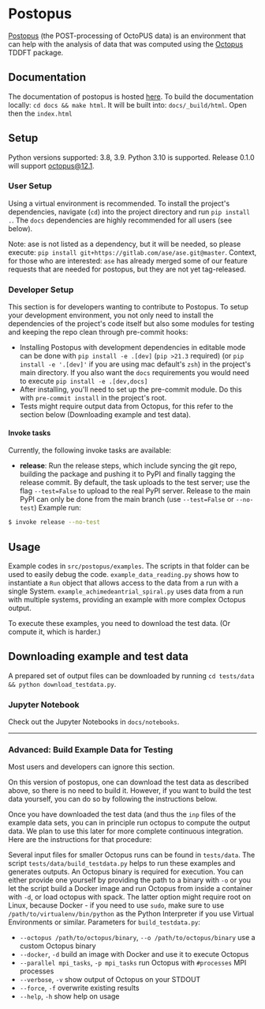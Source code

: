 # Postopus

[Postopus](https://gitlab.com/octopus-code/postopus/) (the POST-processing of OctoPUS data) is an environment that
can help with the analysis of data that was computed using the [Octopus](https://octopus-code.org) TDDFT package.

## Documentation

The documentation of postopus is hosted [here](https://octopus-code.gitlab.io/postopus/index.html).
To build the documentation locally: `cd docs && make html`. It will be built into: `docs/_build/html`. Open then the `index.html`

## Setup

Python versions supported: 3.8, 3.9. Python 3.10 is supported.
Release 0.1.0 will support octopus@12.1.

### User Setup

Using a virtual environment is recommended.
To install the project's dependencies, navigate (`cd`) into the project directory and run `pip install .`. The `docs` dependencies are highly recommended for all users (see below).

Note: ase is not listed as a dependency, but it will be needed, so please execute: `pip install git+https://gitlab.com/ase/ase.git@master`.
Context, for those who are interested: `ase` has already merged some of our feature requests that are needed for postopus, but they are not yet tag-released.
### Developer Setup

This section is for developers wanting to contribute to Postopus.
To setup your development environment, you not only need to install the dependencies of the project's code itself but also some modules for testing and keeping the repo clean through pre-commit hooks:

- Installing Postopus with development dependencies in editable mode can be done with `pip install -e .[dev]` (`pip >21.3` required)
  (or `pip install -e '.[dev]'` if you are using mac default's `zsh`) in the project's main directory. If you also want the `docs` requirements you would need to execute `pip install -e .[dev,docs]`
- After installing, you'll need to set up the pre-commit module. Do this with `pre-commit install` in the project's root.
- Tests might require output data from Octopus, for this refer to the section below (Downloading example and test data).

#### Invoke tasks

Currently, the following invoke tasks are available:

- **release**:   Run the release steps, which include syncing the git repo, building the package and pushing it to PyPI and finally tagging the release commit. By default, the task uploads to the test server; use the flag `--test=False` to upload to the real PyPI server. Release to the main PyPI can only be done from the main branch (use `--test=False` or `--no-test`) Example run:

```bash
$ invoke release --no-test
```

## Usage

Example codes in `src/postopus/examples`. The scripts in that folder can be used to easily debug the code.
`example_data_reading.py` shows how to instantiate a `Run` object that allows access to the data from a run with a single System.
`example_achimedeantrial_spiral.py` uses data from a run with multiple systems, providing an example with more complex Octopus output.

To execute these examples, you need to download the test data. (Or compute it, which is harder.)

## Downloading example and test data

A prepared set of output files can be downloaded by running ``cd tests/data && python download_testdata.py``.

### Jupyter Notebook

Check out the Jupyter Notebooks in `docs/notebooks`.

---

### Advanced: Build Example Data for Testing

Most users and developers can ignore this section.

On this version of postopus, one can download the test data as described above, so there is no need to build it. However, if you want to build the test data yourself, you can do so by following the instructions below.

Once you have downloaded the test data (and thus the `inp` files of the example data sets, you can in principle run octopus to compute the output data. We plan to use this later for more complete continuous integration. Here are the instructions for that procedure:

Several input files for smaller Octopus runs can be found in `tests/data`.
The script `tests/data/build_testdata.py` helps to run these examples and generates outputs.
An Octopus binary is required for execution. You can either provide one yourself by
providing the path to a binary with `-o` or you let the script build a Docker image and
run Octopus from inside a container with `-d`, or load octopus with spack. The latter option might require root on
Linux, because Docker - if you need to use `sudo`, make sure to use
`/path/to/virtualenv/bin/python` as the Python Interpreter if you use Virtual
Environments or similar.
Parameters for `build_testdata.py`:

- `--octopus /path/to/octopus/binary`, `--o /path/to/octopus/binary` use a custom Octopus binary
- `--docker`, `-d` build an image with Docker and use it to execute Octopus
- `--parallel mpi_tasks`, `-p mpi_tasks` run Octopus with `#processes` MPI processes
- `--verbose`, `-v` show output of Octopus on your STDOUT
- `--force`, `-f` overwrite existing results
- `--help`, `-h` show help on usage
